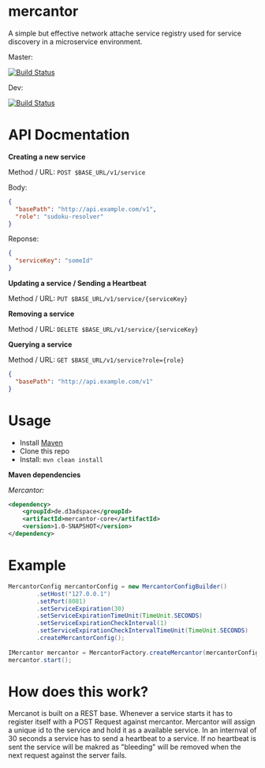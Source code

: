 # mercantor
A simple but effective network attache service registry used for service discovery in a microservice environment.

Master: 

[![Build Status](https://travis-ci.org/FelixKlauke/mercantor.svg?branch=master)](https://travis-ci.org/FelixKlauke/mercantor)

Dev:    

[![Build Status](https://travis-ci.org/FelixKlauke/mercantor.svg?branch=dev)](https://travis-ci.org/FelixKlauke/mercantor)

# API Docmentation
**Creating a new service**

Method / URL: `POST $BASE_URL/v1/service`

Body:
```json
{
  "basePath": "http://api.example.com/v1",
  "role": "sudoku-resolver"
}
```

Reponse:
```json
{
  "serviceKey": "someId"
}
```

**Updating a service / Sending a Heartbeat**

Method / URL: `PUT $BASE_URL/v1/service/{serviceKey}`

**Removing a service** 

Method / URL: `DELETE $BASE_URL/v1/service/{serviceKey}`

**Querying a service**

Method / URL: `GET $BASE_URL/v1/service?role={role}`

```json
{
  "basePath": "http://api.example.com/v1"
}
```

# Usage
- Install [Maven](http://maven.apache.org/download.cgi)
- Clone this repo
- Install: ```mvn clean install```

**Maven dependencies**

_Mercantor:_
```xml
<dependency>
    <groupId>de.d3adspace</groupId>
    <artifactId>mercantor-core</artifactId>
    <version>1.0-SNAPSHOT</version>
</dependency>
```

# Example
```java
MercantorConfig mercantorConfig = new MercantorConfigBuilder()
        .setHost("127.0.0.1")
        .setPort(8081)
        .setServiceExpiration(30)
        .setServiceExpirationTimeUnit(TimeUnit.SECONDS)
        .setServiceExpirationCheckInterval(1)
        .setServiceExpirationCheckIntervalTimeUnit(TimeUnit.SECONDS)
        .createMercantorConfig();
        
IMercantor mercantor = MercantorFactory.createMercantor(mercantorConfig);
mercantor.start();
```

# How does this work?
Mercanot is built on a REST base. Whenever a service starts it has to register itself with a POST Request against mercantor. Mercantor
will assign a unique id to the service and hold it as a available service. In an internval of 30 seconds a service has to send a heartbeat
to a service. If no heartbeat is sent the service will be makred as "bleeding" will be removed when the next request against the server 
fails.
